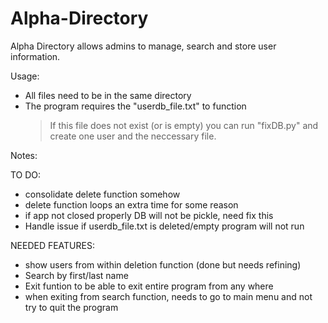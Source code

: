 # Alpha-Directory

Alpha Directory allows admins to manage, search and store user information. 

Usage:
- All files need to be in the same directory
- The program requires the "userdb_file.txt" to function
  > If this file does not exist (or is empty) you can run "fixDB.py" and create one user and the neccessary file. 

Notes:

TO DO: 
- consolidate delete function somehow
- delete function loops an extra time for some reason
- if app not closed properly DB will not be pickle, need fix this
- Handle issue if userdb_file.txt is deleted/empty program will not run

NEEDED FEATURES:
- show users from within deletion function (done but needs refining)
- Search by first/last name
- Exit funtion to be able to exit entire program from any where
- when exiting from search function, needs to go to main menu and not try to quit the program


